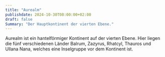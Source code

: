 ```yaml
---
title: "Aurealm"
publishdate: 2024-10-30T08:00:00+02:00
draft: false
Summary: "Der Hauptkontinent der vierten Ebene."
---
```


Aurealm ist ein hantelförmiger Kontinent auf der vierten Ebene. Hier liegen die fünf verschiedenen Länder Balrum, Zazyrus, Rhatcyl, Thauros und Ullana Nana, welches eine Inselgruppe vor dem Kontinent ist.
